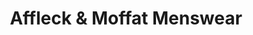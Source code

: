 ---
title: "Affleck & Moffat Menswear"
url: /darlington/affleck-und-moffat-menswear/
shop: Kleidung
---